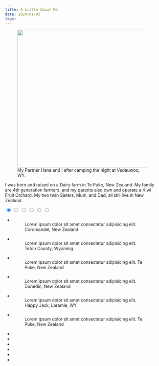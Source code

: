 ```yaml
---                                                                                       
title: A Little About Me
date: 2024-01-03
tags:
---
```



<figure>
  <img src="pictures/HanaandMe.png" width="600" height="450" alt="">
  <figcaption>My Partner Hana and I after camping the night at Vedauwoo, WY.</figcaption>
</figure>

I was born and raised on a Dairy farm in Te Puke, New Zealand. My family are 4th generation farmers, and my parents also own and operate a Kiwi Fruit Orchard.  My two twin Sisters, Mum, and Dad, all still live in New Zealand. 


<!--
Cow shed photo
-->

<!--
<div class="gallery"> 
<img src="pictures/spearfishing.png" alt="Description of Image 1">
<img src="pictures/teton_run.png" alt="Description of Image 2"> 
<img src="pictures/ute.png" alt="Description of Image 3"> 
<img src="pictures/nz_champs.jpg" alt="Description of Image 3"> 
</div>
-->

<section>
    <div class="container">
        <div class="carousel">
            <input type="radio" name="slides" checked="checked" id="slide-1">
            <input type="radio" name="slides" id="slide-2">
            <input type="radio" name="slides" id="slide-3">
            <input type="radio" name="slides" id="slide-4">
            <input type="radio" name="slides" id="slide-5">
            <input type="radio" name="slides" id="slide-6">
            <ul class="carousel__slides">
                <li class="carousel__slide">
                    <figure>
                        <div>
                            <img src="pictures/spearfishing.png" alt="">
                        </div>
                        <figcaption>
                            Lorem ipsum dolor sit amet consectetur adipisicing elit.
                            <span class="credit">Coromandel, New Zealand</span>
                        </figcaption>
                    </figure>
                </li>
                <li class="carousel__slide">
                    <figure>
                        <div>
                            <img src="pictures/teton_run.png" alt="">
                        </div>
                        <figcaption>
                            Lorem ipsum dolor sit amet consectetur adipisicing elit.
                            <span class="credit">Teton County, Wyoming</span>                            
                        </figcaption>
                    </figure>
                </li>
                <li class="carousel__slide">
                    <figure>
                        <div>
                            <img src="pictures/ute.png" alt="">
                        </div>
                        <figcaption>
                            Lorem ipsum dolor sit amet consectetur adipisicing elit.
                            <span class="credit">Te Puke, New Zealand</span>                            
                        </figcaption>
                    </figure>
                </li>
                <li class="carousel__slide">
                    <figure>
                        <div>
                            <img src="pictures/nz_champs.jpg" alt="">
                        </div>
                        <figcaption>
                            Lorem ipsum dolor sit amet consectetur adipisicing elit.
                            <span class="credit">Dunedin, New Zealand </span>                            
                        </figcaption>
                    </figure>
                </li>
                <li class="carousel__slide">
                    <figure>
                        <div>
                            <img src="pictures/ski_crop.png" alt="">
                        </div>
                        <figcaption>
                            Lorem ipsum dolor sit amet consectetur adipisicing elit.
                            <span class="credit">Happy Jack, Laramie, WY  </span>                            
                        </figcaption>
                    </figure>
                </li>
                <li class="carousel__slide">
                    <figure>
                        <div>
                            <img src="pictures/cowshed.JPG" alt="">
                        </div>
                        <figcaption>
                            Lorem ipsum dolor sit amet consectetur adipisicing elit.
                            <span class="credit">Te Puke, New Zealand</span>                            
                        </figcaption>
                    </figure>
                </li>
            </ul>    
            <ul class="carousel__thumbnails">
                <li>
                    <label for="slide-1"><img src="pictures/spearfishing.png" alt=""></label>
                </li>
                <li>
                    <label for="slide-2"><img src="pictures/teton_run.png" alt=""></label>
                </li>
                <li>
                    <label for="slide-3"><img src="pictures/ute.png" alt=""></label>
                </li>
                <li>
                    <label for="slide-4"><img src="pictures/nz_champs.jpg" alt=""></label>
                </li>
                <li>
                    <label for="slide-5"><img src="pictures/ski_crop.png" alt=""></label>
                </li>
                <li>
                    <label for="slide-6"><img src="pictures/cowshed.JPG" alt=""></label>
                </li>
            </ul>
        </div>
    </div>
</section>

<!--
- The farm
- Spearfishing 
- Running Scholarship to UW
-->